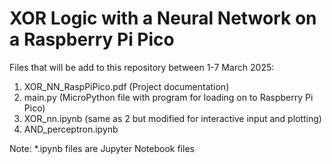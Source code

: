 # XOR Logic with a Neural Network on a Raspberry Pi Pico

Files that will be add to this repository between 1-7 March 2025:
1) XOR_NN_RaspPiPico.pdf (Project documentation)
2) main.py (MicroPython file with program for loading on to Raspberry Pi Pico)
3) XOR_nn.ipynb  (same as 2 but modified for interactive input and plotting)
4) AND_perceptron.ipynb  

Note: *.ipynb files are Jupyter Notebook files 